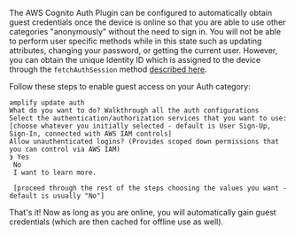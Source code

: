The AWS Cognito Auth Plugin can be configured to automatically obtain guest credentials once the device is online so that you are able to use other categories "anonymously" without the need to sign in. You will not be able to perform user specific methods while in this state such as updating attributes, changing your password, or getting the current user. However, you can obtain the unique Identity ID which is assigned to the device through the `fetchAuthSession` method [described here](~/lib/auth/access_credentials.md).

Follow these steps to enable guest access on your Auth category:

```console
amplify update auth
What do you want to do? Walkthrough all the auth configurations
Select the authentication/authorization services that you want to use: [choose whatever you initially selected - default is User Sign-Up, Sign-In, connected with AWS IAM controls]
Allow unauthenticated logins? (Provides scoped down permissions that you can control via AWS IAM)
❯ Yes
 No
 I want to learn more.

 [proceed through the rest of the steps choosing the values you want - default is usually "No"]
```

That's it! Now as long as you are online, you will automatically gain guest credentials (which are then cached for offline use as well).
